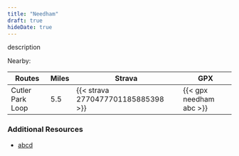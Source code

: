 ```yaml
---
title: "Needham"
draft: true
hideDate: true
---
```

description

Nearby:

| Routes              | Miles | Strava                              | GPX                                     |
| ---                 | ---   | ---                                 | ---                                     |
| Cutler Park Loop    | 5.5   | {{< strava 2770477701185885398 >}}  | {{< gpx needham abc >}}                 |

### Additional Resources
* [abcd](https://www.landlockedforest.com/)
